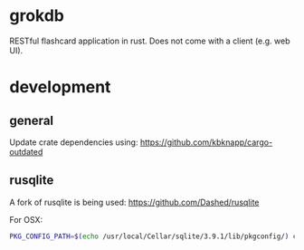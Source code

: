 grokdb
======

RESTful flashcard application in rust. Does not come with a client (e.g. web UI).

development
===========

## general

Update crate dependencies using: https://github.com/kbknapp/cargo-outdated


## rusqlite

A fork of rusqlite is being used: https://github.com/Dashed/rusqlite

For OSX:

```sh
PKG_CONFIG_PATH=$(echo /usr/local/Cellar/sqlite/3.9.1/lib/pkgconfig/) cargo run
```


